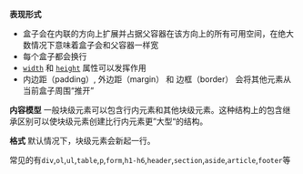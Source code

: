 **表现形式**
-   盒子会在内联的方向上扩展并占据父容器在该方向上的所有可用空间，在绝大数情况下意味着盒子会和父容器一样宽
-   每个盒子都会换行
-   [`width`](https://developer.mozilla.org/zh-CN/docs/Web/CSS/width) 和 [`height`](https://developer.mozilla.org/zh-CN/docs/Web/CSS/height) 属性可以发挥作用
-   内边距（padding）, 外边距（margin） 和 边框（border） 会将其他元素从当前盒子周围“推开”


**内容模型**
一般块级元素可以包含行内元素和其他块级元素。这种结构上的包含继承区别可以使块级元素创建比行内元素更”大型“的结构。


**格式**
默认情况下，块级元素会新起一行。

常见的有`div`,`ol`,`ul`,`table`,`p`,`form`,`h1-h6`,`header`,`section`,`aside`,`article`,`footer`等